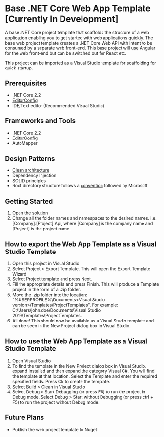 # Base .NET Core Web App Template [Currently In Development]

A base .NET Core project template that scaffolds the structure of a web application enabling you to get started with web applications quickly.
The base web project template creates a .NET Core Web API with intent to be consumed by a separate web front-end. This base project will use Angular for the web front-end but can be switched out for React etc.

This project can be imported as a Visual Studio template for scaffolding for quick startup.

## Prerequisites
- .NET Core 2.2
- [EditorConfig](https://editorconfig.org/)
- IDE/Text editor (Recommended Visual Studio)

## Frameworks and Tools
- .NET Core 2.2
- [EditorConfig](https://editorconfig.org/)
- AutoMapper 

## Design Patterns
- [Clean architecture](https://docs.microsoft.com/en-us/dotnet/standard/modern-web-apps-azure-architecture/common-web-application-architectures#clean-architecture) 
- Dependency Injection
- SOLID principles 
- Root directory structure follows a [convention](https://gist.github.com/davidfowl/ed7564297c61fe9ab814) followed by Microsoft 

## Getting Started
1. Open the solution
2. Change all the folder names and namespaces to the desired names. i.e. [Company].[Project].Api, where [Company] is the company name and [Project] is the project name.

## How to export the Web App Template as a Visual Studio Template
1. Open this project in Visual Studio
2. Select Project > Export Template. This will open the Export Template Wizard
3. Select Project template and press Next.
4. Fill the appropriate details and press Finish. This will produce a Template project in the form of a .zip folder.
5. Move the .zip folder into the location: "%USERPROFILE%\Documents\<Visual Studio version>\Templates\ProjectTemplates". For example: C:\Users\john.doe\Documents\Visual Studio 2019\Templates\ProjectTemplates.
6. All done! This should now be available as a Visual Studio template and can be seen in the New Project dialog box in Visual Studio.

## How to use the Web App Template as a Visual Studio Template
1. Open Visual Studio
2. To find the template in the New Project dialog box in Visual Studio, expand Installed and then expand the category Visual C#. You will find the template at that location. Select the Template and enter the required specified fields. Press Ok to create the template.
3. Select Build > Clean in Visual Studio
4. Select Debug > Start Debugging (or press F5) to run the project in Debug mode. Select Debug > Start without Debugging (or press ctrl + F5) to run the project without Debug mode. 

## Future Plans
- Publish the web project template to Nuget
